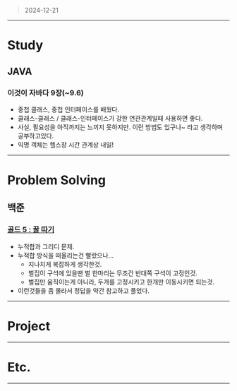 > 2024-12-21
> 

---

# Study

## JAVA

### 이것이 자바다 9장(~9.6)

- 중첩 클래스, 중첩 인터페이스를 배웠다.
- 클래스-클래스 / 클래스-인터페이스가 강한 연관관계일때 사용하면 좋다.
- 사실, 필요성을 아직까지는 느끼지 못하지만. 이런 방법도 있구나~ 라고 생각하며 공부하고있다.
- 익명 객체는 헬스장 시간 관계상 내일!

---

# Problem Solving

## 백준

### [골드 5 : 꿀 따기](https://www.acmicpc.net/problem/21758)

- 누적합과 그리디 문제.
- 누적합 방식을 떠올리는건 빨랐으나…
    - 지나치게 복잡하게 생각한것.
    - 벌집이 구석에 있을땐 벌 한마리는 무조건 반대쪽 구석이 고정인것.
    - 벌집만 움직이는게 아니라, 두개를 고정시키고 한개만 이동시키면 되는것.
- 이런것들을 좀 몰라서 정답을 약간 참고하고 풀었다.

---

# Project

---

# Etc.

---
